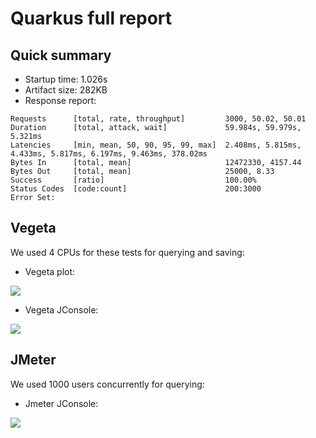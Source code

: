 # Quarkus full report

## Quick summary

* Startup time: 1.026s
* Artifact size: 282KB
* Response report:
```
Requests      [total, rate, throughput]         3000, 50.02, 50.01
Duration      [total, attack, wait]             59.984s, 59.979s, 5.321ms
Latencies     [min, mean, 50, 90, 95, 99, max]  2.408ms, 5.815ms, 4.433ms, 5.817ms, 6.197ms, 9.463ms, 378.02ms
Bytes In      [total, mean]                     12472330, 4157.44
Bytes Out     [total, mean]                     25000, 8.33
Success       [ratio]                           100.00%
Status Codes  [code:count]                      200:3000  
Error Set:
```

## Vegeta

We used 4 CPUs for these tests for querying and saving:

* Vegeta plot:

![](https://github.com/serrodcal/k8s-framework-comparison/blob/master/employee-quarkus/vegeta/images/quarkus-vegeta-plot.png)

* Vegeta JConsole:

![](https://github.com/serrodcal/k8s-framework-comparison/blob/master/employee-quarkus/vegeta/images/quarkus-vegeta-jconsole.png)

## JMeter

We used 1000 users concurrently for querying:

* Jmeter JConsole:

![](https://github.com/serrodcal/k8s-framework-comparison/blob/master/employee-quarkus/vegeta/images/quarkus-jmeter-jconsole.png)

